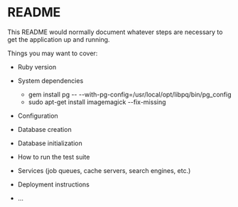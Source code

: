 # README

This README would normally document whatever steps are necessary to get the
application up and running.

Things you may want to cover:

* Ruby version

* System dependencies
    - gem install pg -- --with-pg-config=/usr/local/opt/libpq/bin/pg_config
    - sudo apt-get install imagemagick --fix-missing
* Configuration

* Database creation

* Database initialization

* How to run the test suite

* Services (job queues, cache servers, search engines, etc.)

* Deployment instructions

* ...
